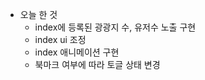 * 오늘 한 것
  * index에 등록된 광광지 수, 유저수 노출 구현
  * index ui 조정
  * index 애니메이션 구현
  * 북마크 여부에 따라 토글 상태 변경
